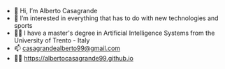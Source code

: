 - 👋 Hi, I’m Alberto Casagrande
- 👀 I’m interested in everything that has to do with new technologies and sports
- :man_student: I have a master's degree in Artificial Intelligence Systems from the University of Trento - Italy
- 📫 casagrandealberto99@gmail.com
- 👨‍💻 https://albertocasagrande99.github.io

<!---
albertocasagrande99/albertocasagrande99 is a ✨ special ✨ repository because its `README.md` (this file) appears on your GitHub profile.
You can click the Preview link to take a look at your changes.
--->
